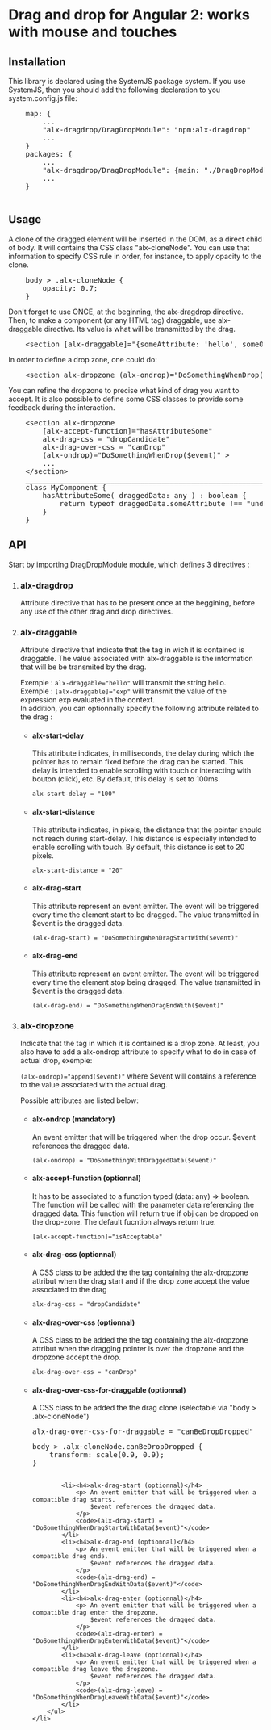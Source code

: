 <h1>Drag and drop for Angular 2: works with mouse and touches</h1>
<h2>Installation</h2>
	<p>This library is declared using the SystemJS package system. If you use SystemJS, then you should add the following declaration to you system.config.js file:</p>
	<pre>
	map: {
		...
		"alx-dragdrop/DragDropModule": "npm:alx-dragdrop"
		...
	}
	packages: {
		...
		"alx-dragdrop/DragDropModule": {main: "./DragDropModule.js", defaultExtension: "js"}
		...
	}
	</pre>

<h2>Usage</h2>
<p>
	A clone of the dragged element will be inserted in the DOM, as a direct child of body. It will contains tha CSS class "alx-cloneNode".
	You can use that information to specify CSS rule in order, for instance, to apply opacity to the clone.
</p>
<pre>
	body > .alx-cloneNode {
		opacity: 0.7;
	}
</pre>
<p>
	Don't forget to use ONCE, at the beginning, the alx-dragdrop directive.
	Then, to make a component (or any HTML tag) draggable, use alx-draggable directive. Its value is what will be transmitted by the drag.
</p>
<pre>
	&lt;section [alx-draggable]=&quot;{someAttribute: 'hello', someOther: 34}&quot;&gt; ... &lt;/section&gt;
</pre>
<p>
	In order to define a drop zone, one could do:
</p>
<pre>
	&lt;section alx-dropzone (alx-ondrop)=&quot;DoSomethingWhenDrop($event)&quot;&gt; ... &lt;/section&gt;
</pre>
<p>
	You can refine the dropzone to precise what kind of drag you want to accept.
	It is also possible to define some CSS classes to provide some feedback during the interaction.
</p>
<pre>
	&lt;section alx-dropzone 
		[alx-accept-function]=&quot;hasAttributeSome&quot; 
		alx-drag-css = &quot;dropCandidate&quot; 
		alx-drag-over-css = &quot;canDrop&quot; 
		(alx-ondrop)=&quot;DoSomethingWhenDrop($event)&quot; &gt; 
		... 
	&lt;/section&gt; 
	_________________________________________________________________ 
	class MyComponent { 
		hasAttributeSome( draggedData: any ) : boolean { 
			return typeof draggedData.someAttribute !== &quot;undefined&quot; 
		}
	}
</pre>

<h2>API</h2>
<p>
	Start by importing DragDropModule module, which defines 3 directives :
</p>
<ol>
	<li><h3>alx-dragdrop</h3>
		<p>Attribute directive that has to be present once at the beggining, before any use of the other drag and drop directives.</p>
	</li>
	<li><h3>alx-draggable</h3>
		<p>Attribute directive that indicate that the tag in wich it is contained is draggable. The value associated with alx-draggable is the information that will be be transmited by the drag.</p>
		<section>Exemple :
			<code>alx-draggable="hello"</code>
			will transmit the string hello.
		</section>
		<section>Exemple :
			<code>[alx-draggable]="exp"</code>
			will transmit the value of the expression exp evaluated in the context.
		</section>
		<section>
			In addition, you can optionnally specify the following attribute related to the drag :
			<ul>
				<li><h4>alx-start-delay</h4>
					<p>	This attribute indicates, in milliseconds, the delay during which the pointer has to remain fixed before the drag can be started.
						This delay is intended to enable scrolling with touch or interacting with bouton (click), etc.
						By default, this delay is set to 100ms.
					</p>
					<code>alx-start-delay = "100"</code>
				</li>
				<li><h4>alx-start-distance</h4>
					<p>	This attribute indicates, in pixels, the distance that the pointer should not reach during start-delay.
						This distance is especially intended to enable scrolling with touch. 
						By default, this distance is set to 20 pixels.
					</p>
					<code>alx-start-distance = "20"</code>
				</li>
				<li><h4>alx-drag-start</h4>
					<p>	This attribute represent an event emitter.
					 	The event will be triggered every time the element start to be dragged.
					 	The value transmitted in $event is the dragged data.
					</p>
					<code>(alx-drag-start) = "DoSomethingWhenDragStartWith($event)"</code>
				</li>
				<li><h4>alx-drag-end</h4>
					<p>	This attribute represent an event emitter.
					 	The event will be triggered every time the element stop being dragged.
					 	The value transmitted in $event is the dragged data.
					</p>
					<code>(alx-drag-end) = "DoSomethingWhenDragEndWith($event)"</code>
				</li>
			</ul>
		</section>
	</li>
	<li><h3>alx-dropzone</h3>
		<p>Indicate that the tag in which it is contained is a drop zone. At least, you also have to add a alx-ondrop attribute to specify what to do in case of actual drop, exemple:</p>
		<code>(alx-ondrop)="append($event)"</code>
		where $event will contains a reference to the value associated with the actual drag.
		<p>Possible attributes are listed below:</p>
		<ul>
			<li><h4>alx-ondrop (mandatory)</h4>
				<p>	An event emitter that will be triggered when the drop occur.
					$event references the dragged data.
				</p>
				<code>(alx-ondrop) = "DoSomethingWithDraggedData($event)"</code>
			</li>
			<li><h4>alx-accept-function (optionnal)</h4>
				<p>	It has to be associated to a function typed (data: any) => boolean. 
					The function will be called with the parameter data referencing the dragged data.
					This function will return true if obj can be dropped on the drop-zone. 
					The default fucntion always return true.
				</p>
				<code>[alx-accept-function]="isAcceptable"</code>
			</li>
			<li><h4>alx-drag-css (optionnal)</h4>
				<p>A CSS class to be added the the tag containing the alx-dropzone attribut when the drag start and if the drop zone accept the value associated to the drag
				</p>
				<code>alx-drag-css = "dropCandidate"</code>
			</li>
			<li><h4>alx-drag-over-css (optionnal)</h4>
				<p>A CSS class to be added the the tag containing the alx-dropzone attribut when the dragging pointer is over the dropzone and the dropzone accept the drop.
				</p>
				<code>alx-drag-over-css = "canDrop"</code>
			</li>
			<li><h4>alx-drag-over-css-for-draggable (optionnal)</h4>
				<p>A CSS class to be added the the drag clone (selectable via "body > .alx-cloneNode")
				</p>
				<pre>alx-drag-over-css-for-draggable = "canBeDropDropped"</pre>
				<pre>
body > .alx-cloneNode.canBeDropDropped {
	transform: scale(0.9, 0.9);
}
				</pre>
			</li>


			


			<li><h4>alx-drag-start (optionnal)</h4>
				<p>	An event emitter that will be triggered when a compatible drag starts.
					$event references the dragged data.
				</p>
				<code>(alx-drag-start) = "DoSomethingWhenDragStartWithData($event)"</code>
			</li>
			<li><h4>alx-drag-end (optionnal)</h4>
				<p>	An event emitter that will be triggered when a compatible drag ends.
					$event references the dragged data.
				</p>
				<code>(alx-drag-end) = "DoSomethingWhenDragEndWithData($event)"</code>
			</li>
			<li><h4>alx-drag-enter (optionnal)</h4>
				<p>	An event emitter that will be triggered when a compatible drag enter the dropzone.
					$event references the dragged data.
				</p>
				<code>(alx-drag-enter) = "DoSomethingWhenDragEnterWithData($event)"</code>
			</li>
			<li><h4>alx-drag-leave (optionnal)</h4>
				<p>	An event emitter that will be triggered when a compatible drag leave the dropzone.
					$event references the dragged data.
				</p>
				<code>(alx-drag-leave) = "DoSomethingWhenDragLeaveWithData($event)"</code>
			</li>
		</ul>
	</li>
</ol>
</p>
